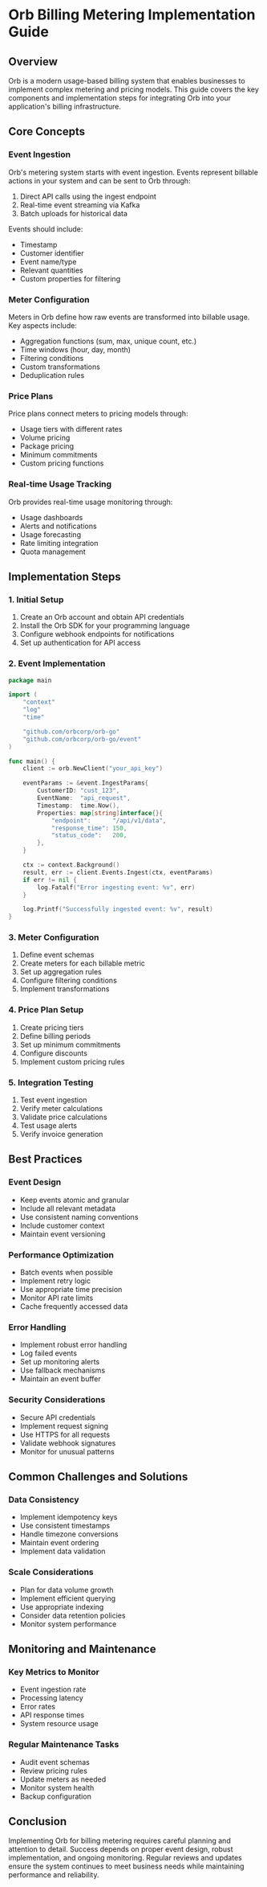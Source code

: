 # Orb Billing Metering Implementation Guide

## Overview
Orb is a modern usage-based billing system that enables businesses to implement complex metering and pricing models. This guide covers the key components and implementation steps for integrating Orb into your application's billing infrastructure.

## Core Concepts

### Event Ingestion
Orb's metering system starts with event ingestion. Events represent billable actions in your system and can be sent to Orb through:

1. Direct API calls using the ingest endpoint
2. Real-time event streaming via Kafka
3. Batch uploads for historical data

Events should include:
- Timestamp
- Customer identifier
- Event name/type
- Relevant quantities
- Custom properties for filtering

### Meter Configuration

Meters in Orb define how raw events are transformed into billable usage. Key aspects include:

- Aggregation functions (sum, max, unique count, etc.)
- Time windows (hour, day, month)
- Filtering conditions
- Custom transformations
- Deduplication rules

### Price Plans

Price plans connect meters to pricing models through:

- Usage tiers with different rates
- Volume pricing
- Package pricing
- Minimum commitments
- Custom pricing functions

### Real-time Usage Tracking

Orb provides real-time usage monitoring through:

- Usage dashboards
- Alerts and notifications
- Usage forecasting
- Rate limiting integration
- Quota management

## Implementation Steps

### 1. Initial Setup

1. Create an Orb account and obtain API credentials
2. Install the Orb SDK for your programming language
3. Configure webhook endpoints for notifications
4. Set up authentication for API access

### 2. Event Implementation

```go
package main

import (
    "context"
    "log"
    "time"

    "github.com/orbcorp/orb-go"
    "github.com/orbcorp/orb-go/event"
)

func main() {
    client := orb.NewClient("your_api_key")

    eventParams := &event.IngestParams{
        CustomerID: "cust_123",
        EventName:  "api_request",
        Timestamp:  time.Now(),
        Properties: map[string]interface{}{
            "endpoint":      "/api/v1/data",
            "response_time": 150,
            "status_code":   200,
        },
    }

    ctx := context.Background()
    result, err := client.Events.Ingest(ctx, eventParams)
    if err != nil {
        log.Fatalf("Error ingesting event: %v", err)
    }

    log.Printf("Successfully ingested event: %v", result)
}
```

### 3. Meter Configuration

1. Define event schemas
2. Create meters for each billable metric
3. Set up aggregation rules
4. Configure filtering conditions
5. Implement transformations

### 4. Price Plan Setup

1. Create pricing tiers
2. Define billing periods
3. Set up minimum commitments
4. Configure discounts
5. Implement custom pricing rules

### 5. Integration Testing

1. Test event ingestion
2. Verify meter calculations
3. Validate price calculations
4. Test usage alerts
5. Verify invoice generation

## Best Practices

### Event Design
- Keep events atomic and granular
- Include all relevant metadata
- Use consistent naming conventions
- Include customer context
- Maintain event versioning

### Performance Optimization
- Batch events when possible
- Implement retry logic
- Use appropriate time precision
- Monitor API rate limits
- Cache frequently accessed data

### Error Handling
- Implement robust error handling
- Log failed events
- Set up monitoring alerts
- Use fallback mechanisms
- Maintain an event buffer

### Security Considerations
- Secure API credentials
- Implement request signing
- Use HTTPS for all requests
- Validate webhook signatures
- Monitor for unusual patterns

## Common Challenges and Solutions

### Data Consistency
- Implement idempotency keys
- Use consistent timestamps
- Handle timezone conversions
- Maintain event ordering
- Implement data validation

### Scale Considerations
- Plan for data volume growth
- Implement efficient querying
- Use appropriate indexing
- Consider data retention policies
- Monitor system performance

## Monitoring and Maintenance

### Key Metrics to Monitor
- Event ingestion rate
- Processing latency
- Error rates
- API response times
- System resource usage

### Regular Maintenance Tasks
- Audit event schemas
- Review pricing rules
- Update meters as needed
- Monitor system health
- Backup configuration

## Conclusion

Implementing Orb for billing metering requires careful planning and attention to detail. Success depends on proper event design, robust implementation, and ongoing monitoring. Regular reviews and updates ensure the system continues to meet business needs while maintaining performance and reliability.
